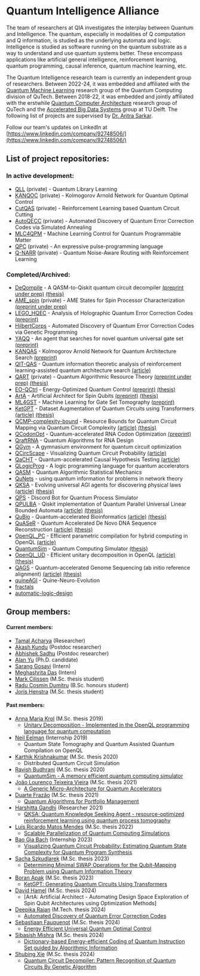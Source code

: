 # Quantum Intelligence Alliance

The team of researchers at QIA investigates the interplay between Quantum and Intelligence. The quantum, especially in modalities of Q computation and Q information, is studied as the underlying automata and logic. Intelligence is studied as software running on the quantum substrate as a way to understand and use quantum systems better. These encompass applications like artificial general intelligence, reinforcement learning, quantum programming, causal inference, quantum machine learning, etc.

The Quantum Intelligence research team is currently an independent group of researchers. Between 2022-24, it was embedded and affiliated with the [Quantum Machine Learning](https://www.tudelft.nl/en/eemcs/the-faculty/departments/quantum-computer-engineering/sections/quantum-circuits-architectures-and-technology/groups/quantum-machine-learning) research group of the Quantum Computing division of QuTech. Between 2018-22, it was embedded and jointly affiliated with the erstwhile [Quantum Computer Architecture](https://www.tudelft.nl/en/eemcs/the-faculty/departments/quantum-computer-engineering/sections/quantum-circuits-architectures-and-technology/) research group of QuTech and the [Accelerated Big Data Systems](https://www.tudelft.nl/en/eemcs/the-faculty/departments/quantum-computer-engineering/sections/computer-engineering/research/accelerated-big-data-systems) group at TU Delft. The following list of projects are supervised by [Dr. Aritra Sarkar](https://github.com/prince-ph0en1x).

Follow our team's updates on LinkedIn at [https://www.linkedin.com/company/92748506/](https://www.linkedin.com/company/92748506/)

## List of project repositories:
### In active development:
* [QLL](https://github.com/Advanced-Research-Centre/XQAS) (private) - Quantum Library Learning
* [KANQOC](https://github.com/Advanced-Research-Centre/KAN-QOC) (private) - Kolmogorov Arnold Network for Quantum Optimal Control
* [CutQAS](https://github.com/AbhishekSadhu2023/Qubit-Cutting-with-RL) (private) - Reinforcement Learning based Quantum Circuit Cutting
* [AutoQECC](https://github.com/Aqasch/RL-for-QECC) (private) - Automated Discovery of Quantum Error Correction Codes via Simulated Annealing
* [MLC4QPM](https://github.com/Advanced-Research-Centre/MLC4QPM) - Machine Learning Control for Quantum Programmable Matter
* [QPC](https://github.com/QML-Group/qpc) (private) - An expressive pulse-programming language
* [Q-NARR](https://github.com/jhenstra/Q-NARR) (private) - Quantum Noise-Aware Routing with Reinforcement Learning
### Completed/Archived:
* [DeQompile](https://github.com/Advanced-Research-Centre/DeQompile) - A QASM-to-Qiskit quantum circuit decompiler [(preprint under prep)]() [(thesis)](https://hdl.handle.net/1887/4010640)
* [AME_spin](https://github.com/QML-Group/AME_spin) (private) - AME States for Spin Processor Characterization [(preprint under prep)]()
* [LEGO_HQEC](https://github.com/QML-Group/HQEC) - Analysis of Holographic Quantum Error Correction Codes [(preprint)](https://arxiv.org/abs/2410.22861)
* [HilbertCorps](https://github.com/Advanced-Research-Centre/HilbertCorps) - Automated Discovery of Quantum Error Correction Codes via Genetic Programming
* [YAQQ](https://github.com/Advanced-Research-Centre/YAQQ) - An agent that searches for novel quantum universal gate set [(preprint)](https://arxiv.org/abs/2406.17610)
* [KANQAS](https://github.com/Aqasch/KANQAS_code) - Kolmogorov Arnold Network for Quantum Architecture Search [(preprint)](https://arxiv.org/abs/2406.17630)
* [QIT-QAS]() - Quantum information theoretic analysis of reinforcement learning-assisted quantum architecture search [(article)](https://doi.org/10.1007/s42484-024-00181-0)
* [QART](https://github.com/QML-Group/QART/) (private) - Quantum Algorithmic Resource Theory [(preprint under prep)]() [(thesis)](https://resolver.tudelft.nl/uuid:961f1665-2a4a-4d7d-a344-58e6a573f17f)
* [EO-QCtrl](https://github.com/QML-Group/EO-QCtrl) - Energy-Optimized Quantum Control [(preprint)](https://arxiv.org/abs/2411.06556) [(thesis)](https://resolver.tudelft.nl/uuid:d115c6c2-329f-47ed-9791-2ef6b1f8c359)
* [ArtA]() - Artificial Architect for Spin Qubits [(preprint)](https://arxiv.org/abs/2407.18151) [(thesis)]()
* [ML4GST](https://github.com/QML-Group/ML4GST) - Machine Learning for Gate Set Tomography [(preprint)](https://arxiv.org/abs/2405.02097)
* [KetGPT](https://github.com/QML-Group/KetGPT) - Dataset Augmentation of Quantum Circuits using Transformers [(article)](https://doi.org/10.1007/978-3-031-63778-0_17) [(thesis)](https://resolver.tudelft.nl/uuid:ff02dbbd-b0c5-4c33-b71a-337c5e0d1783)
* [QCMP-complexity-bound](https://github.com/QML-Group/QCMP-complexity-bound) - Resource Bounds for Quantum Circuit Mapping via Quantum Circuit Complexity [(article)](https://arxiv.org/abs/2402.00478) [(thesis)](https://resolver.tudelft.nl/uuid:9923313d-45c9-4af6-b800-98cfe28aab12)
* [QCodonOpt](https://github.com/Advanced-Research-Centre/mRNA-CodonOpt) - Quantum-accelerated RNA Codon Optimization [(preprint)](https://arxiv.org/abs/2404.14858)
* [QraftRNA](https://github.com/Advanced-Research-Centre/QraftRNA) - Quantum Algorithms for RNA Design
* [QGym](https://github.com/Advanced-Research-Centre/QGym) - A gymnasium environment for quantum circuit optimization
* [QCircScape](https://github.com/Advanced-Research-Centre/QCircScape) - Visualizing Quantum Circuit Probability [(article)](https://doi.org/10.3390/e25050763)
* [QaCHT](https://github.com/Advanced-Research-Centre/QaCHT) - Quantum-accelerated Causal Hypothesis Testing [(article)](https://doi.org/10.1002/qute.202300326)
* [QLogicProg](https://github.com/Advanced-Research-Centre/QLogicProg) - A logic programming language for quantum accelerators
* [QASM](https://github.com/Advanced-Research-Centre/QASM) - Quantum Algorithmic Statistical Mechanics
* [QuNets](https://github.com/Advanced-Research-Centre/QuNets) - using quantum information for problems in network theory
* [QKSA](https://github.com/Advanced-Research-Centre/QKSA) - Evolving universal AGI agents for discovering physical laws [(article)](https://doi.org/10.1007/978-3-031-19907-3_37) [(thesis)](https://doi.org/10.4233/uuid:0952c9e9-115c-4672-9381-2b302d1b9576)
* [QPS](https://github.com/Advanced-Research-Centre/QPS) - Discord Bot for Quantum Process Simulator
* [QPULBA](https://github.com/Advanced-Research-Centre/QPULBA) - Qiskit implementation of Quantum Parallel Universal Linear Bounded Automata [(article)](https://doi.org/10.3390/app11062696) [(thesis)](https://doi.org/10.4233/uuid:0952c9e9-115c-4672-9381-2b302d1b9576)
* [QuBio](https://github.com/Advanced-Research-Centre/QuBio) - Quantum-accelerated Bioinformatics [(article)](https://doi.org/10.3390/app11062696) [(thesis)](https://doi.org/10.4233/uuid:0952c9e9-115c-4672-9381-2b302d1b9576)
* [QuASeR](https://github.com/prince-ph0en1x/QuASeR) - Quantum Accelerated De Novo DNA Sequence Reconstruction [(article)](https://doi.org/10.1371/journal.pone.0249850) [(thesis)](https://doi.org/10.4233/uuid:0952c9e9-115c-4672-9381-2b302d1b9576)
* [OpenQL_PC](https://github.com/anneriet/OpenQL) - Efficient parametric compilation for hybrid computing in OpenQL [(article)](https://doi.org/10.1109/QCE57702.2023.10192)
* [QuantumSim](https://github.com/CaffeineMakesCode/QuantumSim) - Quantum Computing Simulator [(thesis)](http://resolver.tudelft.nl/uuid:8d0d0375-f35c-472f-bdd7-ad0012b22c91)
* [OpenQL_UD](https://github.com/QuTech-Delft/OpenQL) - Efficient unitary decomposition in OpenQL [(article)](https://doi.org/10.3390/app12020759) [(thesis)](https://resolver.tudelft.nl/uuid:9c60d13d-4f42-4d8b-bc23-5de92d7b9600) 
* [QAGS](https://github.com/prince-ph0en1x/QAGS) - Quantum-accelerated Genome Sequencing (ab initio reference alignment) [(article)](https://doi.org/10.3390/electronics10192433) [(thesis)](https://resolver.tudelft.nl/uuid:4257310d-6d8b-4f5a-9fda-00cf8e081f0e)
* [quineAGI](https://github.com/Advanced-Research-Centre/quineAGI) - Quine-Neuro-Evolution
* [fractals](https://github.com/Advanced-Research-Centre/fractals)
* [automatic-logic-design](https://github.com/Advanced-Research-Centre/automatic-logic-design)

## Group members:
#### Current members:
* [Tamal Acharya](https://www.linkedin.com/in/tamal-acharya-49178a27) (Researcher)
* [Akash Kundu](https://www.linkedin.com/in/aqasch) (Postdoc researcher)
* [Abhishek Sadhu](https://www.linkedin.com/in/abhishek-sadhu-7a78706b) (Postdoc researcher)
* [Alan Yu](https://qutech.nl/person/alan-yu/) (Ph.D. candidate)
* [Sarang Gosavi](https://www.linkedin.com/in/sarang-gosavi-b3249b169) (Intern)
* [Meghashrita Das](https://www.linkedin.com/in/meghashrita-das-b02811190/) (Intern)
* [Mark Cilissen](https://www.linkedin.com/in/mxxxc/) (M.Sc. thesis student)
* [Radu Cosmin Dumitru](https://www.linkedin.com/in/radu-cosmin-dumitru-578972295/) (B.Sc. honours student)
* [Joris Henstra](https://www.linkedin.com/in/jorishenstra) (M.Sc. thesis student)
#### Past members:
* [Anna Maria Krol](https://www.linkedin.com/in/anneriet-krol-05027b14b) (M.Sc. thesis 2019)
  - [Unitary Decomposition - Implemented in the OpenQL programming language for quantum computation](http://resolver.tudelft.nl/uuid:9c60d13d-4f42-4d8b-bc23-5de92d7b9600)
* [Neil Eelman](https://www.linkedin.com/in/neileelman/) (Internship 2019)
  - Quantum State Tomography and Quantum Assisted Quantum Compilation on OpenQL
* [Karthik Krishnakumar](https://www.linkedin.com/in/karthik-krishnakumar) (M.Sc. thesis 2020)
  - Distributed Quantum Circuit Simulation
* [Ravish Budhrani](https://www.linkedin.com/in/ravi-budhrani-31767b128) (M.Sc. thesis 2020)
  - [QuantumSim - A memory efficient quantum computing simulator](http://resolver.tudelft.nl/uuid:8d0d0375-f35c-472f-bdd7-ad0012b22c91)
* [João Lourenço Teixeira Vieira](https://www.linkedin.com/in/joaoltvieira) (M.Sc. thesis 2021)
  - [A Generic Micro-Architecture for Quantum Accelerators](https://repositorio-aberto.up.pt/bitstream/10216/136070/2/494080.pdf)
* [Duarte Frazão](https://www.linkedin.com/in/duartefrazao) (M.Sc. thesis 2021)
  - [Quantum Algorithms for Portfolio Management](https://repositorio-aberto.up.pt/bitstream/10216/135859/2/490520.pdf)
* [Harshitta Gandhi](https://www.linkedin.com/in/harshitta-gandhi) (Researcher 2021)
  - [QKSA: Quantum Knowledge Seeking Agent - resource-optimized reinforcement learning using quantum process tomography](https://arxiv.org/abs/2112.03643)
* [Luís Ricardo Matos Mendes](https://www.linkedin.com/in/luis-rmendes) (M.Sc. thesis 2022)
  - [Scalable Parallelization of Quantum Computing Simulations](https://repositorio-aberto.up.pt/bitstream/10216/142721/2/572019.pdf)
* [Bao Gia Bach](https://www.linkedin.com/in/bao-bach) (Internship 2023)
  - [Visualizing Quantum Circuit Probability: Estimating Quantum State Complexity for Quantum Program Synthesis](https://www.mdpi.com/1099-4300/25/5/763)
* [Sacha Szkudlarek](https://www.linkedin.com/in/sacha-szkudlarek-375046129) (M.Sc. thesis 2023)
  - [Determining Minimal SWAP Operations for the Qubit-Mapping Problem using Quantum Information Theory](http://resolver.tudelft.nl/uuid:9923313d-45c9-4af6-b800-98cfe28aab12)
* [Boran Apak](https://www.linkedin.com/in/boran-apak-004849279) (M.Sc. thesis 2023)
  - [KetGPT: Generating Quantum Circuits Using Transformers](http://resolver.tudelft.nl/uuid:ffa47fb5-527b-4e8c-be88-f25fb9d27761)
* [David Hamel](https://www.linkedin.com/in/david-hamel-322a9b197) (M.Sc. thesis 2024)
  - [ArtA: Artificial Architect - Automating Design Space Exploration of Spin Qubit Architectures using Optimization Methods]
* [Deepika Rajan](https://in.linkedin.com/in/deepika-rajan-991624249) (M.Tech. thesis 2024)
    * [Automated Discovery of Quantum Error Correction Codes]()
* [Sebastiaan Fauquenot](https://www.linkedin.com/in/sebastiaan-fauquenot-694147182/) (M.Sc. thesis 2024)
  - [Energy Efficient Universal Quantum Optimal Control](https://resolver.tudelft.nl/uuid:d115c6c2-329f-47ed-9791-2ef6b1f8c359)
* [Sibasish Mishra](https://www.linkedin.com/in/sibasish-mishra-078bbb176) (M.Sc. thesis 2024)
  - [Dictionary-based Energy-efficient Coding of Quantum Instruction Set guided by Algorithmic Information](https://resolver.tudelft.nl/uuid:961f1665-2a4a-4d7d-a344-58e6a573f17f)
* [Shubing Xie](https://www.linkedin.com/in/shubing-xie-44060b267/) (M.Sc. thesis 2024)
    * [Quantum Circuit Decompiler: Pattern Recognition of Quantum Circuits By Genetic Algorithm](https://hdl.handle.net/1887/4010640)
